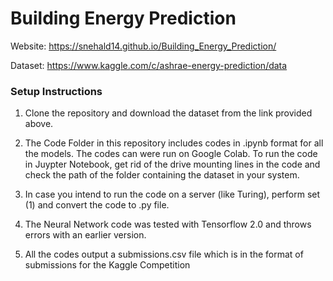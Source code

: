 # Building Energy Prediction 
Website: https://snehald14.github.io/Building_Energy_Prediction/

Dataset: https://www.kaggle.com/c/ashrae-energy-prediction/data

### Setup Instructions  
1) Clone the repository and download the dataset from the link provided above.

2) The Code Folder in this repository includes codes in .ipynb format for all the models. The codes can were run on Google Colab. To run the code in Juypter Notebook, get rid of the drive mounting lines in the code and check the path of the folder containing the dataset in your system. 

3) In case you intend to run the code on a server (like Turing), perform set (1) and convert the code to .py file.

4) The Neural Network code was tested with Tensorflow 2.0 and throws errors with an earlier version.

5) All the codes output a submissions.csv file which is in the format of submissions for the Kaggle Competition 











